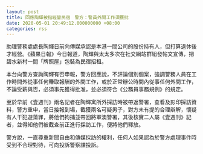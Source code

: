 ```yaml
---
layout: post
title: 回應陶輝被指經營民宿　警方：警員外間工作須獲批
date: 2020-05-01 20:49:12.000000000 +08:00
categories: rss
---
```


助理警務處處長陶輝日前向傳媒承認是本港一間公司的股份持有人，但打算退休後才經營。《蘋果日報》今日報道，陶輝與太太多次在社交網站群組發帖文宣傳，把碧水新村一間「牌照屋」包裝為民宿招租。

本台向警方查詢陶輝有否申報，警方回應說，不評論個別個案，強調警務人員在工作時間外從事任何賺取報酬的外間工作，或於正常辦公時間內從事任何外間工作，不論受薪與否，必須事先獲得批准，並必須符合《公務員事務規例》的規定。

至於早前《壹週刊》兩名記者在陶輝寓所外採訪時被帶返警署，查看及影印採訪資料，警方重申，當日接報到場，截獲兩名可疑男子，對方未有提的合理辯解，懷疑有人干犯遊蕩罪，將他們拘捕並帶回將軍澳警署，其後核實二人屬《壹週刊》記者，並得知他們被截查前正進行採訪工作，便將他們釋放。

警方說，一直尊重新聞自由和傳媒採訪的權利，任何人如果認為於警方處理事件時受到不合理對待，可向投訴警察課投訴。
